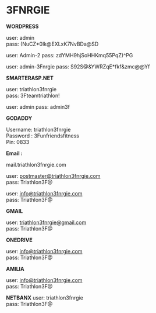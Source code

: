 # 3FNRGIE

**WORDPRESS**

user: admin  
pass: (NuCZ*0lk@EXLxK7NvBDa@SD 

user: Admin-2
pass: zdYMH9hjSoHHKmq55PqZ)^PG

user: admin-3Fnrgie
pass: S92S@&YWRZqE*fkf&zmc@@Yf

**SMARTERASP.NET**

user: triathlon3fnrgie  
pass: 3Fteamtriathlon!  

user: admin 
pass: admin3f

**GODADDY**

Username: triathlon3fnrgie  
Password : 3Funfriendsfitness  
Pin: 0833  

**Email :**

mail.triathlon3fnrgie.com  

user: postmaster@triathlon3fnrgie.com  
pass: Triathlon3F@  

user: info@triathlon3fnrgie.com  
pass: Triathlon3F@  

**GMAIL**

user: triathlon3fnrgie@gmail.com  
pass: Triathlon3F@  

**ONEDRIVE**

user: info@triathlon3fnrgie.com  
pass: Triathlon3F@  

**AMILIA**

user: info@triathlon3fnrgie.com  
pass: Triathlon3F@  

**NETBANX**
user: triathlon3fnrgie  
pass: Triathlon3F@  

